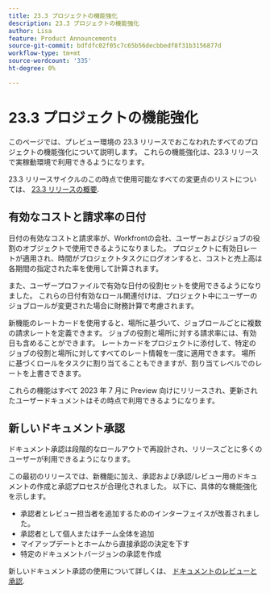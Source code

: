 ```yaml
---
title: 23.3 プロジェクトの機能強化
description: 23.3 プロジェクトの機能強化
author: Lisa
feature: Product Announcements
source-git-commit: bdfdfc02f05c7c65b56decbbedf8f31b3156877d
workflow-type: tm+mt
source-wordcount: '335'
ht-degree: 0%

---
```


# 23.3 プロジェクトの機能強化

このページでは、プレビュー環境の 23.3 リリースでおこなわれたすべてのプロジェクトの機能強化について説明します。 これらの機能強化は、23.3 リリースで実稼動環境で利用できるようになります。

23.3 リリースサイクルのこの時点で使用可能なすべての変更点のリストについては、 [23.3 リリースの概要](/help/quicksilver/product-announcements/product-releases/23.3-release-activity/23-3-release-overview.md).

## 有効なコストと請求率の日付

日付の有効なコストと請求率が、Workfrontの会社、ユーザーおよびジョブの役割のオブジェクトで使用できるようになりました。 プロジェクトに有効日レートが適用され、時間がプロジェクトタスクにログオンすると、コストと売上高は各期間の指定された率を使用して計算されます。

また、ユーザープロファイルで有効な日付の役割セットを使用できるようになりました。 これらの日付有効なロール関連付けは、プロジェクト中にユーザーのジョブロールが変更された場合に財務計算で考慮されます。

新機能のレートカードを使用すると、場所に基づいて、ジョブロールごとに複数の請求レートを定義できます。 ジョブの役割と場所に対する請求率には、有効日も含めることができます。 レートカードをプロジェクトに添付して、特定のジョブの役割と場所に対してすべてのレート情報を一度に適用できます。 場所に基づくロールをタスクに割り当てることもできますが、割り当てレベルでのレートを上書きできます。

これらの機能はすべて 2023 年 7 月に Preview 向けにリリースされ、更新されたユーザードキュメントはその時点で利用できるようになります。

## 新しいドキュメント承認

ドキュメント承認は段階的なロールアウトで再設計され、リリースごとに多くのユーザーが利用できるようになります。

この最初のリリースでは、新機能に加え、承認および承認/レビュー用のドキュメントの作成と承認プロセスが合理化されました。 以下に、具体的な機能強化を示します。

* 承認者とレビュー担当者を追加するためのインターフェイスが改善されました。
* 承認者として個人またはチーム全体を追加
* マイアップデートとホームから直接承認の決定を下す
* 特定のドキュメントバージョンの承認を作成

新しいドキュメント承認の使用について詳しくは、 [ドキュメントのレビューと承認](https://experienceleague.adobe.com/docs/workfront/using/review-and-approve-work/document-reviews-and-approvals/document-reviews-and-approvals.html?lang=en).
